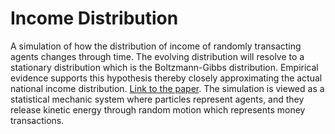 # Income Distribution
A simulation of how the distribution of income of randomly transacting agents changes through time. The evolving distribution will resolve to a stationary distribution
which is the Boltzmann-Gibbs distribution. Empirical evidence supports this hypothesis thereby closely approximating the actual national income distribution.
[Link to the paper](https://arxiv.org/abs/1204.6483). The simulation is viewed as a statistical mechanic system where particles represent agents, and they
release kinetic energy through random motion which represents money transactions. 

